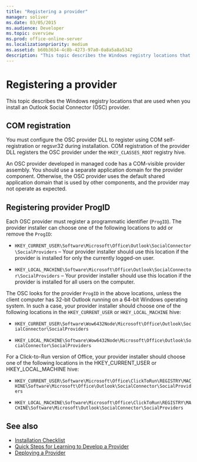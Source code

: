 ```yaml
---
title: "Registering a provider"
manager: soliver
ms.date: 03/05/2015
ms.audience: Developer
ms.topic: overview
ms.prod: office-online-server
ms.localizationpriority: medium
ms.assetid: b60b3634-4c8b-4273-97a0-0a8a5a8a5342
description: "This topic describes the Windows registry locations that are used when you install an Outlook Social Connector (OSC) provider."
---
```


# Registering a provider

This topic describes the Windows registry locations that are used when you install an Outlook Social Connector (OSC) provider.
  
## COM registration

You must configure the OSC provider DLL to register using COM self-registration or regsvr32 during installation. COM registration of the provider DLL registers the OSC provider under the `HKEY_CLASSES_ROOT` registry hive.
  
An OSC provider developed in managed code has a COM-visible provider assembly. You should use a separate application domain for the provider component. Otherwise, the OSC provider uses the default shared application domain that is used by other components, and the provider may not operate as expected.
  
## Registering provider ProgID

Each OSC provider must register a programmatic identifier (`ProgID`). The provider installer can choose one of the following locations to add or remove the `ProgID`:
  
- `HKEY_CURRENT_USER\Software\Microsoft\Office\Outlook\SocialConnector\SocialProviders` &ndash; Your provider installer should use this location if the provider is installed for only the currently logged-on user.

- `HKEY_LOCAL_MACHINE\Software\Microsoft\Office\Outlook\SocialConnector\SocialProviders` &ndash; Your provider installer should use this location if the provider is installed for all users on the computer.

The OSC looks for the provider `ProgID` in the above locations, unless the client computer has 32-bit Outlook running on a 64-bit Windows operating system. In such a case, your provider installer should choose one of the following locations in the `HKEY_CURRENT_USER` or `HKEY_LOCAL_MACHINE` hive:
  
- `HKEY_CURRENT_USER\Software\Wow6432Node\Microsoft\Office\Outlook\SocialConnector\SocialProviders`

- `HKEY_LOCAL_MACHINE\Software\Wow6432Node\Microsoft\Office\Outlook\SocialConnector\SocialProviders`

For a Click-to-Run version of Office, your provider installer should choose one of the following locations in the HKEY_CURRENT_USER or HKEY_LOCAL_MACHINE hive:
  
- `HKEY_CURRENT_USER\Software\Microsoft\Office\ClickToRun\REGISTRY\MACHINE\Software\Microsoft\Office\Outlook\SocialConnector\SocialProviders`

- `HKEY_LOCAL_MACHINE\Software\Microsoft\Office\ClickToRun\REGISTRY\MACHINE\Software\Microsoft\Outlook\SocialConnector\SocialProviders`

## See also

- [Installation Checklist](installation-checklist.md)
- [Quick Steps for Learning to Develop a Provider](quick-steps-for-learning-to-develop-a-provider.md)
- [Deploying a Provider](deploying-a-provider.md)
